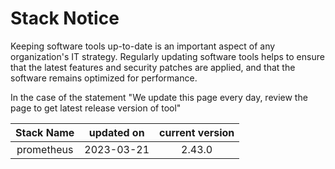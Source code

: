 # Stack Notice  
  

Keeping software tools up-to-date is an important aspect of any organization's IT strategy. Regularly updating software tools helps to ensure that the latest features and security patches are applied, and that the software remains optimized for performance.

In the case of the statement "We update this page every day, review the page to get latest release version of tool"  

| Stack Name | updated on    | current version    |
| :-----: | :---: | :---: |
|prometheus|2023-03-21|2.43.0|
